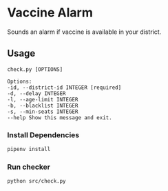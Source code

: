# Vaccine Alarm

Sounds an alarm if vaccine is available in your district.

## Usage

```
check.py [OPTIONS]

Options:
-id, --district-id INTEGER [required]
-d, --delay INTEGER
-l, --age-limit INTEGER
-b, --blacklist INTEGER
-s, --min-seats INTEGER
--help Show this message and exit.
```

### Install Dependencies

```bash
pipenv install
```

### Run checker

```bash
python src/check.py
```
